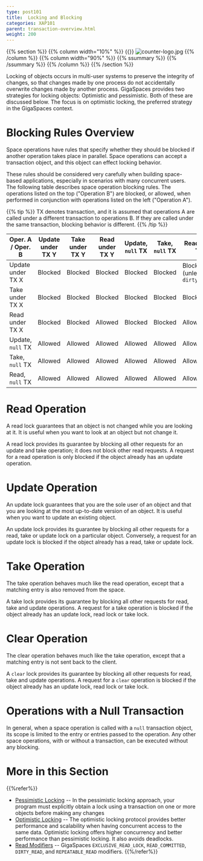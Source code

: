 ```yaml
---
type: post101
title:  Locking and Blocking
categories: XAP101
parent: transaction-overview.html
weight: 200
---
```


{{% section %}}
{{% column width="10%" %}}
{{<wbr>}}
![counter-logo.jpg](/attachment_files/subject/locking.png)
{{% /column %}}
{{% column width="90%" %}}
{{% ssummary %}} {{% /ssummary %}}
{{% /column %}}
{{% /section %}}


Locking of objects occurs in multi-user systems to preserve the integrity of changes, so that changes made by one process do not accidentally overwrite changes made by another process.
GigaSpaces provides two strategies for locking objects: Optimistic and pessimistic. Both of these are discussed below. The focus is on optimistic locking, the preferred strategy in the GigaSpaces context.



# Blocking Rules Overview

Space operations have rules that specify whether they should be blocked if another operation takes place in parallel. Space operations can accept a transaction object, and this object can effect locking behavior.

These rules should be considered very carefully when building space-based applications, especially in scenarios with many concurrent users.
The following table describes space operation blocking rules. The operations listed on the top ("Operation B") are blocked, or allowed, when performed in conjunction with operations listed on the left ("Operation A").

{{% tip %}}
TX denotes transaction, and it is assumed that operations A are called under a different transaction to operations B. If they are called under the same transaction, blocking behavior is different.
{{% /tip %}}


|Oper. A / Oper. B|Update under TX Y|Take  under TX Y|Read  under TX Y|Update, `null` TX|Take, `null` TX|Read, `null` TX|
|-----------------|-----------------|----------------|----------------|-----------------|---------------|---------------|
|Update under TX X| Blocked|Blocked|Blocked|Blocked|Blocked|Blocked (unless in `dirty_read)` |
|Take under TX X|Blocked|Blocked|Blocked|Blocked|Blocked|Blocked|
|Read under TX X|Blocked|Blocked|Allowed|Blocked|Blocked|Allowed|
|Update, `null` TX|Allowed|Allowed|Allowed|Allowed|Allowed|Allowed|
|Take, `null` TX|Allowed|Allowed|Allowed|Allowed|Allowed|Allowed|
|Read, `null` TX|Allowed|Allowed|Allowed|Allowed|Allowed|Allowed|

# Read Operation

A read lock guarantees that an object is not changed while you are looking at it. It is useful when you want to look at an object but not change it.

A read lock provides its guarantee by blocking all other requests for an update and take operation; it does not block other read requests. A request for a read operation is only blocked if the object already has an update operation.

# Update Operation

An update lock guarantees that you are the sole user of an object and that you are looking at the most up-to-date version of an object. It is useful when you want to update an existing object.

An update lock provides its guarantee by blocking all other requests for a read, take or update lock on a particular object. Conversely, a request for an update lock is blocked if the object already has a read, take or update lock.

# Take Operation

The take operation behaves much like the read operation, except that a matching entry is also removed from the space.

A take lock provides its guarantee by blocking all other requests for read, take and update operations. A request for a take operation is blocked if the object already has an update lock, read lock or take lock.

# Clear Operation

The clear operation behaves much like the take operation, except that a matching entry is not sent back to the client.

A `clear` lock provides its guarantee by blocking all other requests for read, take and update operations. A request for a `clear` operation is blocked if the object already has an update lock, read lock or take lock.

# Operations with a Null Transaction

In general, when a space operation is called with a `null` transaction object, its scope is limited to the entry or entries passed to the operation. Any other space operations, with or without a transaction, can be executed without any blocking.



# More in this Section

{{%refer%}}
- [Pessimistic Locking](./transaction-pessimistic-locking.html) -- In the pessimistic locking approach, your program must explicitly obtain a lock using a transaction on one or more objects before making any changes
- [Optimistic Locking](./transaction-optimistic-locking.html) -- The optimistic locking protocol provides better performance and scalability when having concurrent access to the same data. Optimistic locking offers higher concurrency and better performance than pessimistic locking. It also avoids deadlocks.
- [Read Modifiers](./transaction-read-modifiers.html) -- GigaSpaces `EXCLUSIVE_READ_LOCK`, `READ_COMMITTED`, `DIRTY_READ`, and `REPEATABLE_READ` modifiers.
{{%/refer%}}
